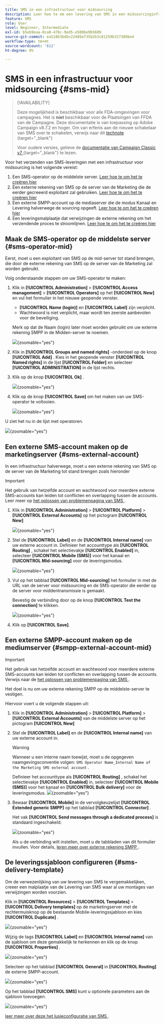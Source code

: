 ```yaml
---
title: SMS in een infrastructuur voor midsourcing
description: Leer hoe te om een levering van SMS in een midsourcinginfrastructuur te vormen
feature: SMS
role: User
level: Beginner, Intermediate
exl-id: b5eb9eaa-0ca8-478c-9ed5-e5006e9b5609
source-git-commit: ea51863bdbc22489af35b2b3c81259b327380be4
workflow-type: tm+mt
source-wordcount: '612'
ht-degree: 0%

---
```


# SMS in een infrastructuur voor midsourcing {#sms-mid}

>[!AVAILABILITY]
>
>Deze mogelijkheid is beschikbaar voor alle FDA-omgevingen voor campagnes. Het is **niet** beschikbaar voor de Plaatsingen van FFDA van de Campagne. Deze documentatie is van toepassing op Adobe Campaign v8.7.2 en hoger. Om van erfenis aan de nieuwe schakelaar van SMS over te schakelen, verwijs naar dit [ technote ](https://experienceleague.adobe.com/docs/campaign/technotes-ac/tn-new/sms-migration){target="_blank"}
>
>Voor oudere versies, gelieve de [ documentatie van Campaign Classic v7 ](https://experienceleague.adobe.com/en/docs/campaign-classic/using/sending-messages/sending-messages-on-mobiles/sms-set-up/sms-set-up){target="_blank"} te lezen.

Voor het verzenden van SMS-leveringen met een infrastructuur voor midsourcing is het volgende vereist:

1. Een SMS-operator op de middelste server. [ Leer hoe te om het te creëren hier ](#sms-operator-mid)
1. Een externe rekening van SMS op de server van de Marketing die de eerder gecreeerd exploitant zal gebruiken. [ Leer hoe te om het te creëren hier ](#sms-external-account)
1. Een externe SMPP-account op de mediaserver die de modus Kanaal en Levering halverwege de sourcing opgeeft. [ Leer hoe te om het te creëren hier ](#smpp-external-account-mid)
1. Een leveringsmalplaatje dat verwijzingen de externe rekening om het verzendende proces te stroomlijnen. [ Leer hoe te om het te creëren hier ](#sms-delivery-template)

## Maak de SMS-operator op de middelste server {#sms-operator-mid}

Eerst, moet u een exploitant van SMS op de mid-server tot stand brengen, die door de externe rekening van SMS op de server van de Marketing zal worden gebruikt.

Volg onderstaande stappen om uw SMS-operator te maken:

1. Klik in **[!UICONTROL Administration]** > **[!UICONTROL Access management]** > **[!UICONTROL Operators]** op het **[!UICONTROL New]** en vul het formulier in het nieuwe geopende venster.

   * **[!UICONTROL Name (login)]** en **[!UICONTROL Label]** zijn verplicht.
   * Wachtwoord is niet verplicht, maar wordt ten zeerste aanbevolen voor de beveiliging.

   Merk op dat de Naam (login) later moet worden gebruikt om uw externe rekening SMPP in de Midden-server te noemen.

   ![](assets/smsoperator_mid.png){zoomable="yes"}

1. Klik in **[!UICONTROL Groups and named rights]** -onderdeel op de knop **[!UICONTROL Add]** .
Kies in het geopende venster **[!UICONTROL Named rights]** in de lijst **[!UICONTROL Folder]** en selecteer **[!UICONTROL ADMINISTRATION]** in de lijst rechts.

1. Klik op de knop **[!UICONTROL Ok]** .

   ![](assets/smsoperator_rights.png){zoomable="yes"}

1. Klik op de knop **[!UICONTROL Save]** om het maken van uw SMS-operator te voltooien.

   ![](assets/smsoperator_save.png){zoomable="yes"}

U ziet het nu in de lijst met operatoren.

![](assets/smsoperator_list.png){zoomable="yes"}

## Een externe SMS-account maken op de marketingserver {#sms-external-account}

In een infrastructuur halverwege, moet u een externe rekening van SMS op de server van de Marketing tot stand brengen zoals hieronder

>[!IMPORTANT]
>
>Het gebruik van hetzelfde account en wachtwoord voor meerdere externe SMS-accounts kan leiden tot conflicten en overlapping tussen de accounts. Leer meer op [ het oplossen van problemenpagina van SMS ](smpp-connection.md#sms-troubleshooting).

1. Klik in **[!UICONTROL Administration]** > **[!UICONTROL Platform]** > **[!UICONTROL External Accounts]** op het pictogram **[!UICONTROL New]**

   ![](assets/sms_extaccount.png){zoomable="yes"}

1. Stel de **[!UICONTROL Label]** en de **[!UICONTROL Internal name]** van uw externe account in. Definieer het accounttype als **[!UICONTROL Routing]** , schakel het selectievakje **[!UICONTROL Enabled]** in, selecteer **[!UICONTROL Mobile (SMS)]** voor het kanaal en **[!UICONTROL Mid-sourcing]** voor de leveringsmodus.

   ![](assets/mid_smsextaccount.png){zoomable="yes"}

1. Vul op het tabblad **[!UICONTROL Mid-sourcing]** het formulier in met de URL van de server voor midsourcing en de SMS-operator die eerder op de server voor middentransmissie is gemaakt.

   Bevestig de verbinding door op de knop **[!UICONTROL Test the connection]** te klikken.

   ![](assets/midtab_smsextaccount.png){zoomable="yes"}

1. Klik op **[!UICONTROL Save]**.

## Een externe SMPP-account maken op de mediumserver {#smpp-external-account-mid}

>[!IMPORTANT]
>
>Het gebruik van hetzelfde account en wachtwoord voor meerdere externe SMS-accounts kan leiden tot conflicten en overlapping tussen de accounts. Verwijs naar de [ het oplossen van problemenpagina van SMS ](smpp-connection.md#sms-troubleshooting).

Het doel is nu om uw externe rekening SMPP op de middelste-server te vestigen.

Hiervoor voert u de volgende stappen uit:

1. Klik in **[!UICONTROL Administration]** > **[!UICONTROL Platform]** > **[!UICONTROL External Accounts]** van de middelste server op het pictogram **[!UICONTROL New]**

1. Stel de **[!UICONTROL Label]** en de **[!UICONTROL Internal name]** van uw externe account in.

   >[!WARNING]
   >
   >Wanneer u een interne naam toewijst, moet u de opgegeven naamgevingsconventie volgen: `SMS Operator Name_Internal Name of the Marketing SMS external account` .
   >

   Definieer het accounttype als **[!UICONTROL Routing]** , schakel het selectievakje **[!UICONTROL Enabled]** in, selecteer **[!UICONTROL Mobile (SMS)]** voor het kanaal en **[!UICONTROL Bulk delivery]** voor de leveringsmodus.
   ![](assets/mid_extaccount.png){zoomable="yes"}

1. Bewaar **[!UICONTROL Mobile]** in de vervolgkeuzelijst **[!UICONTROL Extended generic SMPP]** op het tabblad **[!UICONTROL Connector]** .

   Het vak **[!UICONTROL Send messages through a dedicated process]** is standaard ingeschakeld.

   ![](assets/sms_extaccount_connector.png){zoomable="yes"}

   Als u de verbinding wilt instellen, moet u de tabbladen van dit formulier invullen. Voor details, [ leren meer over externe rekening SMPP ](smpp-external-account.md#smpp-connection-settings).

## De leveringssjabloon configureren {#sms-delivery-template}

Om de verwezenlijking van uw levering van SMS te vergemakkelijken, creeer een malplaatje van de Levering van SMS waar al uw montages van verwijzingen worden voorzien.

Klik in **[!UICONTROL Resources]** > **[!UICONTROL Templates]** > **[!UICONTROL Delivery templates]** op de marketingserver met de rechtermuisknop op de bestaande Mobile-leveringssjabloon en kies **[!UICONTROL Duplicate]** .

![](assets/sms_template_duplicate.png){zoomable="yes"}

Wijzig de tags **[!UICONTROL Label]** en **[!UICONTROL Internal name]** van de sjabloon om deze gemakkelijk te herkennen en klik op de knop **[!UICONTROL Properties]** .

![](assets/sms_template_name.png){zoomable="yes"}

Selecteer op het tabblad **[!UICONTROL General]** in **[!UICONTROL Routing]** de externe SMPP-account.

![](assets/mid_template.png){zoomable="yes"}

Op het tabblad **[!UICONTROL SMS]** kunt u optionele parameters aan de sjabloon toevoegen.

![](assets/sms_template_properties.png){zoomable="yes"}

[ leer meer over deze het lusjeconfiguratie van SMS ](sms-delivery-settings.md).
